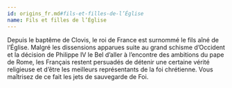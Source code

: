 ```yaml
---
id: origins_fr.md#fils-et-filles-de-l’Église
name: Fils et filles de l’Église
---
```


Depuis le baptême de Clovis, le roi de France est surnommé le fils aîné de l’Église. Malgré les dissensions apparues suite au grand schisme d’Occident et la décision de Philippe IV le Bel d’aller à l’encontre des ambitions du pape de Rome, les Français restent persuadés de détenir une certaine vérité religieuse et d’être les meilleurs représentants de la foi chrétienne. Vous maîtrisez de ce fait les jets de sauvegarde de Foi.

